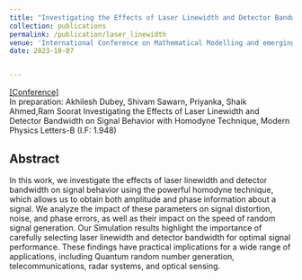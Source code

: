 ```yaml
---
title: "Investigating the Effects of Laser Linewidth and Detector Bandwidth on Signal Behavior with  Homodyne Technique"
collection: publications
permalink: /publication/laser_linewidth
venue: 'International Conference on Mathematical Modelling and emerging trends in Computing'
date: 2023-10-07


---
```

[[Conference]](https://icmmetc-2023.woxsen.edu.in)<br>
In preparation:  Akhilesh Dubey, Shivam Sawarn, Priyanka, Shaik Ahmed,Ram Soorat Investigating the Effects of Laser Linewidth and Detector Bandwidth on Signal Behavior with Homodyne Technique, Modern Physics Letters-B (I.F: 1.948)
<br>

## Abstract


In this work, we investigate the effects of laser linewidth and detector bandwidth on signal behavior using the powerful homodyne technique, which allows us to obtain both amplitude and phase information about a signal. We analyze the impact of these parameters on signal distortion, noise, and phase errors, as well as their impact on the speed of random signal generation. Our Simulation results highlight the importance of carefully selecting laser linewidth and detector bandwidth for optimal signal performance. These findings have practical implications for a wide range of applications, including Quantum random number generation, telecommunications, radar systems, and optical sensing.